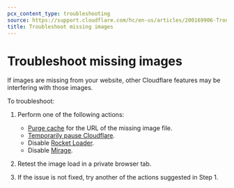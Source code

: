 ```yaml
---
pcx_content_type: troubleshooting
source: https://support.cloudflare.com/hc/en-us/articles/200169906-Troubleshooting-missing-images
title: Troubleshoot missing images
---
```


# Troubleshoot missing images

If images are missing from your website, other Cloudflare features may be interfering with those images.

To troubleshoot:

1. Perform one of the following actions:
    
    - [Purge cache](/cache/how-to/purge-cache) for the URL of the missing image file.
    - [Temporarily pause Cloudflare](/fundamentals/setup/manage-domains/pause-cloudflare/).
    - Disable [Rocket Loader](/speed/optimization/content/rocket-loader/enable/).
    - Disable [Mirage](/speed/optimization/images/mirage/#enable-mirage).
    
2. Retest the image load in a private browser tab.
3. If the issue is not fixed, try another of the actions suggested in Step 1.